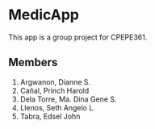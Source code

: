 # MedicApp

This app is a group project for CPEPE361.

## Members

1. Argwanon, Dianne S.
2. Cañal, Princh Harold
3. Dela Torre, Ma. Dina Gene S.
4. Llenos, Seth Angelo L.
5. Tabra, Edsel John
